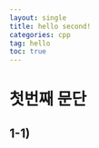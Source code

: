```yaml
---
layout: single
title: hello second!
categories: cpp
tag: hello
toc: true
---
```




# 첫번째 문단



## 1-1)